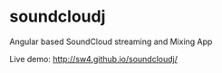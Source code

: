 soundcloudj
===========

Angular based SoundCloud streaming and Mixing App

Live demo: http://sw4.github.io/soundcloudj/
